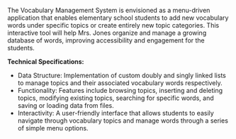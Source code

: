 The Vocabulary Management System is envisioned as a menu-driven application that enables elementary school students to add new vocabulary words under specific topics or create entirely new topic categories. This interactive tool will help Mrs. Jones organize and manage a growing database of words, improving accessibility and engagement for the students.

<b>Technical Specifications:</b>

  - Data Structure: Implementation of custom doubly and singly linked lists to manage topics and their associated vocabulary words respectively.
  - Functionality: Features include browsing topics, inserting and deleting topics, modifying existing topics, searching for specific words, and saving or loading data from files.
  - Interactivity: A user-friendly interface that allows students to easily navigate through vocabulary topics and manage words through a series of simple menu options.
